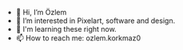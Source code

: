 - 👋 Hi, I’m Özlem 
- 👀 I’m interested in Pixelart, software and design.
- 🌱 I'm learning these right now.
- 📫 How to reach me: ozlem.korkmaz0

<!---
ozlemkorkmaz0/ozlemkorkmaz0 is a ✨ special ✨ repository because its `README.md` (this file) appears on your GitHub profile.
You can click the Preview link to take a look at your changes.
--->
